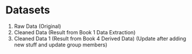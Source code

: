# Datasets
1. Raw Data (Original)
2. Cleaned Data (Result from Book 1 Data Extraction)
3. Cleaned Data 1 (Result from Book 4 Derived Data) (Update after adding new stuff and update group members)

